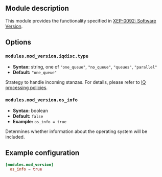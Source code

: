 ## Module description

This module provides the functionality specified in [XEP-0092: Software Version](https://xmpp.org/extensions/xep-0092.html).

## Options

### `modules.mod_version.iqdisc.type`
* **Syntax:** string, one of `"one_queue"`, `"no_queue"`, `"queues"`, `"parallel"`
* **Default:** `"one_queue"`

Strategy to handle incoming stanzas. For details, please refer to
[IQ processing policies](../../advanced-configuration/Modules/#iq-processing-policies).

### `modules.mod_version.os_info`
* **Syntax:** boolean
* **Default:** `false`
* **Example:** `os_info = true`

Determines whether information about the operating system will be included.

## Example configuration

```toml
[modules.mod_version]
  os_info = true
```
